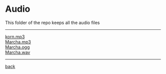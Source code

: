 # Audio
This folder of the repo keeps all the audio files

---------------------------
[korn.mp3](korn.mp3)<br>
[Marcha.mp3](Marcha.mp3)<br>
[Marcha.ogg](Marcha.ogg)<br>
[Marcha.wav](Marcha.wav)<br>

---------------------------

[back](../)
